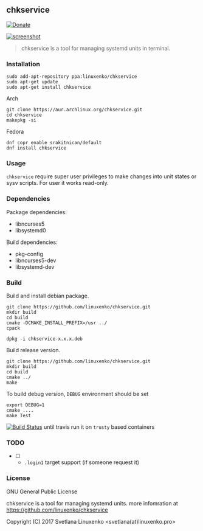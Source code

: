## chkservice

[![Donate](https://img.shields.io/badge/donate-3$-green.svg?style=flat-square)](https://www.linuxenko.pro/donate.html#?amount=3)

[![screenshot](https://raw.githubusercontent.com/linuxenko/linuxenko.github.io/master/media/chkservice/chkservice.png)](https://raw.githubusercontent.com/linuxenko/linuxenko.github.io/master/media/chkservice/chkservice.png)

> chkservice is a tool for managing systemd units in terminal.

### Installation

```
sudo add-apt-repository ppa:linuxenko/chkservice
sudo apt-get update
sudo apt-get install chkservice
```

Arch

```
git clone https://aur.archlinux.org/chkservice.git
cd chkservice
makepkg -si
```

Fedora
```
dnf copr enable srakitnican/default
dnf install chkservice
```
### Usage

`chkservice` require super user privileges to make changes into unit states or sysv scripts. For user it works read-only.

### Dependencies

Package dependencies:
  * libncurses5
  * libsystemd0
  
Build dependencies:
  * pkg-config
  * libncurses5-dev
  * libsystemd-dev

### Build

Build and install debian package.

```
git clone https://github.com/linuxenko/chkservice.git
mkdir build
cd build
cmake -DCMAKE_INSTALL_PREFIX=/usr ../
cpack

dpkg -i chkservice-x.x.x.deb
```

Build release version.

```
git clone https://github.com/linuxenko/chkservice.git
mkdir build
cd build
cmake ../
make
```

To build debug version, `DEBUG` environment should be set

```
export DEBUG=1
cmake ....
make Test
```

[![Build Status](https://img.shields.io/travis/linuxenko/chkservice.svg?style=flat-square)](https://travis-ci.org/linuxenko/chkservice) until travis run it on `trusty` based containers


### TODO

 - [ ] - `.login1` target support (if someone request it)

### License
GNU General Public License

chkservice is a tool for managing systemd units.
more infomration at https://github.com/linuxenko/chkservice

Copyright (C) 2017 Svetlana Linuxenko <svetlana(at)linuxenko.pro>
